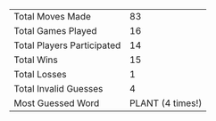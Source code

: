 |              |                |
| ---------------- | ----------------------------- |
| Total Moves Made | 83 |
| Total Games Played | 16 |
| Total Players Participated | 14 |
| Total Wins | 15 |
| Total Losses | 1 |
| Total Invalid Guesses | 4 |
| Most Guessed Word | PLANT (4 times!) |
